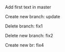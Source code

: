 Add first text in master

Create new branch: update

Delete branch: fix1

Delete new branch: fix2

Create new br: fix4